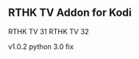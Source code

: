 RTHK TV Addon for Kodi
-------------------------------

RTHK TV 31
RTHK TV 32

v1.0.2 python 3.0 fix
